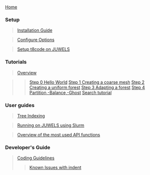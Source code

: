 [Home](https://github.com/holke/t8code/wiki)

### Setup

 > [Installation Guide](https://github.com/holke/t8code/wiki/Installation)

 > [Configure Options](https://github.com/holke/t8code/wiki/Configure-Options)

 > [Setup t8code on JUWELS](https://github.com/holke/t8code/wiki/Setting-up-t8code-on-JUWELS)

### Tutorials

 > [Overview](https://github.com/holke/t8code/wiki/Tutorial---Overview)

 > > [Step 0   Hello World](https://github.com/holke/t8code/wiki/Step-0---Hello-World)
 > > [Step 1   Creating a coarse mesh](https://github.com/holke/t8code/wiki/Step-1---Creating-a-coarse-mesh)
 > > [Step 2   Creating a uniform forest](https://github.com/holke/t8code/wiki/Step-2---Creating-a-uniform-forest)
 > > [Step 3   Adapting a forest](https://github.com/holke/t8code/wiki/Step-3---Adapting-a-forest)
 > > [Step 4   Partition,-Balance,-Ghost](https://github.com/holke/t8code/wiki/Step-4---Partition,-Balance,-Ghost)
 > > [Search tutorial](https://github.com/holke/t8code/wiki/Tutorial:-Search)

### User guides

 > [Tree Indexing](https://github.com/holke/t8code/wiki/Tree-indexing)

 > [Running on JUWELS using Slurm](https://github.com/holke/t8code/wiki/Setting-up-t8code-on-JUWELS-(or-other-Slurm-based-systems))

 > [Overview of the most used API functions](https://github.com/holke/t8code/wiki/The-most-important-API-functions)

### Developer's Guide

 > [Coding Guidelines](https://github.com/holke/t8code/wiki/Coding-Guideline)
 > > [Known Issues with indent](https://github.com/holke/t8code/wiki/Known-issues-with-the-indent-script)